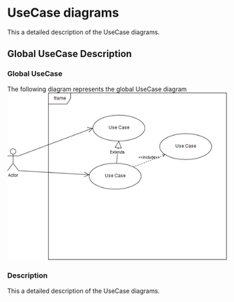 # UseCase diagrams
This a detailed description of the UseCase diagrams.

## Global UseCase Description
### Global UseCase
The following diagram represents the global UseCase diagram
![usercase_diagram.png](usercase_diagram.png)

### Description
This a detailed description of the UseCase diagrams.
